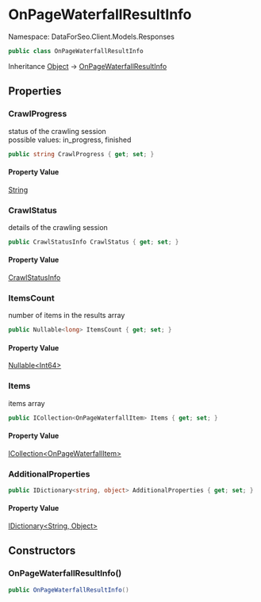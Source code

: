 # OnPageWaterfallResultInfo

Namespace: DataForSeo.Client.Models.Responses

```csharp
public class OnPageWaterfallResultInfo
```

Inheritance [Object](https://docs.microsoft.com/en-us/dotnet/api/system.object) → [OnPageWaterfallResultInfo](./dataforseo.client.models.responses.onpagewaterfallresultinfo.md)

## Properties

### **CrawlProgress**

status of the crawling session
 <br>possible values: in_progress, finished

```csharp
public string CrawlProgress { get; set; }
```

#### Property Value

[String](https://docs.microsoft.com/en-us/dotnet/api/system.string)<br>

### **CrawlStatus**

details of the crawling session

```csharp
public CrawlStatusInfo CrawlStatus { get; set; }
```

#### Property Value

[CrawlStatusInfo](./dataforseo.client.models.crawlstatusinfo.md)<br>

### **ItemsCount**

number of items in the results array

```csharp
public Nullable<long> ItemsCount { get; set; }
```

#### Property Value

[Nullable&lt;Int64&gt;](https://docs.microsoft.com/en-us/dotnet/api/system.nullable-1)<br>

### **Items**

items array

```csharp
public ICollection<OnPageWaterfallItem> Items { get; set; }
```

#### Property Value

[ICollection&lt;OnPageWaterfallItem&gt;](./dataforseo.client.models.onpagewaterfallitem.md)<br>

### **AdditionalProperties**

```csharp
public IDictionary<string, object> AdditionalProperties { get; set; }
```

#### Property Value

[IDictionary&lt;String, Object&gt;](https://docs.microsoft.com/en-us/dotnet/api/system.collections.generic.idictionary-2)<br>

## Constructors

### **OnPageWaterfallResultInfo()**

```csharp
public OnPageWaterfallResultInfo()
```
